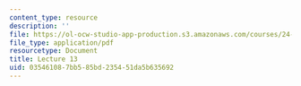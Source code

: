 ```yaml
---
content_type: resource
description: ''
file: https://ol-ocw-studio-app-production.s3.amazonaws.com/courses/24-914-language-variation-and-change-spring-2019/035461087bb585bd235451da5b635692_MIT24_914s19_lec13.pdf
file_type: application/pdf
resourcetype: Document
title: Lecture 13
uid: 03546108-7bb5-85bd-2354-51da5b635692
---
```

